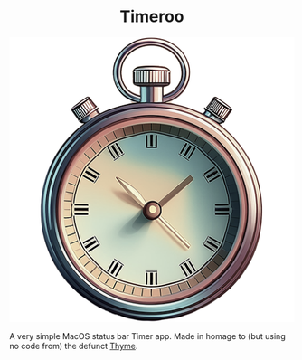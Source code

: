 <div align="center">

<h1>Timeroo</h2>

![Timeroo](Timeroo/Assets.xcassets/AppIcon.appiconset/PS-Timeroo-2-512.png)

</div>

A very simple MacOS status bar Timer app. Made in homage to (but using no code from) the defunct [Thyme](https://joaomoreno.github.io/thyme/).

